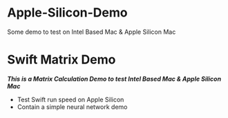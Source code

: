 # Apple-Silicon-Demo
Some demo to test on Intel Based Mac &amp; Apple Silicon Mac

# Swift Matrix Demo

***This is a Matrix Calculation Demo to test Intel Based Mac & Apple Silicon Mac***

- Test Swift run speed on Apple Silicon 
- Contain a simple neural network demo

